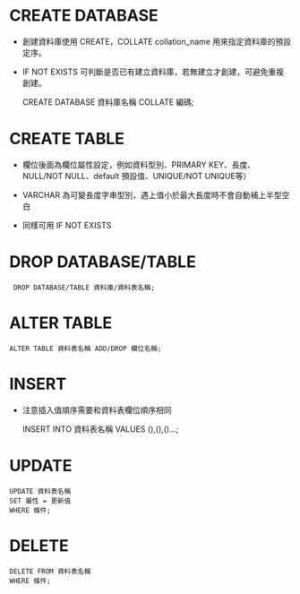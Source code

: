 # CREATE DATABASE

* 創建資料庫使用 CREATE，COLLATE collation_name 用來指定資料庫的預設定序。

* IF NOT EXISTS 可判斷是否已有建立資料庫，若無建立才創建，可避免重複創建。

    CREATE DATABASE 資料庫名稱 
    COLLATE 編碼;
    
# CREATE TABLE

* 欄位後面為欄位屬性設定，例如資料型別、PRIMARY KEY、長度、 NULL/NOT NULL、default 預設值、UNIQUE/NOT UNIQUE等）

* VARCHAR 為可變長度字串型別，遇上值小於最大長度時不會自動補上半型空白

* 同樣可用 IF NOT EXISTS 

# DROP DATABASE/TABLE 

     DROP DATABASE/TABLE 資料庫/資料表名稱;
     
# ALTER TABLE

    ALTER TABLE 資料表名稱 ADD/DROP 欄位名稱;

# INSERT

* 注意插入值順序需要和資料表欄位順序相同

    INSERT INTO 資料表名稱 VALUES (),(),()...; 
    
# UPDATE 
 
    UPDATE 資料表名稱
    SET 屬性 = 更新值
    WHERE 條件;
    
# DELETE 

    DELETE FROM 資料表名稱
    WHERE 條件;
    
    
    
